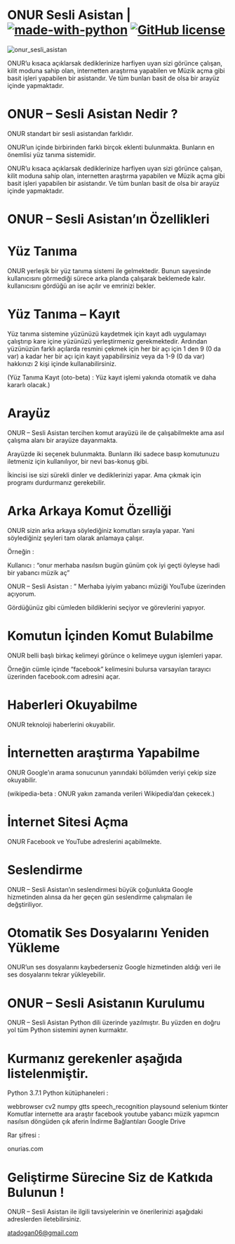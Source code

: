 # ONUR Sesli Asistan | [![made-with-python](https://img.shields.io/badge/Made%20with-Python-1f425f.svg)](https://www.python.org/) [![GitHub license](https://img.shields.io/github/license/Naereen/StrapDown.js.svg)](https://github.com/onuratakan/ONUR-Sesli-Asistan/blob/master/LICENSE)
![onur_sesli_asistan](https://repository-images.githubusercontent.com/247665179/a1975680-59b3-11eb-82d2-9d28e68edab2)

ONUR’u kısaca açıklarsak dediklerinize harfiyen uyan sizi görünce çalışan, kilit moduna sahip olan, internetten araştırma yapabilen ve Müzik açma gibi basit işleri yapabilen bir asistandır. Ve tüm bunları basit de olsa bir arayüz içinde yapmaktadır.

# ONUR – Sesli Asistan Nedir ?

ONUR standart bir sesli asistandan farklıdır.

ONUR’un içinde birbirinden farklı birçok eklenti bulunmakta. Bunların en önemlisi yüz tanıma sistemidir.

ONUR’u kısaca açıklarsak dediklerinize harfiyen uyan sizi görünce çalışan, kilit moduna sahip olan, internetten araştırma yapabilen ve Müzik açma gibi basit işleri yapabilen bir asistandır. Ve tüm bunları basit de olsa bir arayüz içinde yapmaktadır.

# ONUR – Sesli Asistan’ın Özellikleri

# Yüz Tanıma
ONUR yerleşik bir yüz tanıma sistemi ile gelmektedir. Bunun sayesinde kullanıcısını görmediği sürece arka planda çalışarak beklemede kalır. kullanıcısını gördüğü an ise açılır ve emrinizi bekler.

# Yüz Tanıma – Kayıt
Yüz tanıma sistemine yüzünüzü kaydetmek için kayıt adlı uygulamayı çalıştırıp kare içine yüzünüzü yerleştirmeniz gerekmektedir. Ardından yüzünüzün farklı açılarda resmini çekmek için her bir açı için 1 den 9 (0 da var) a kadar her bir açı için kayıt yapabilirsiniz veya da 1-9 (0 da var) hakkınızı 2 kişi içinde kullanabilirsiniz.



 

(Yüz Tanıma Kayıt (oto-beta) : Yüz kayıt işlemi yakında otomatik ve daha kararlı olacak.)

# Arayüz
ONUR – Sesli Asistan tercihen komut arayüzü ile de çalışabilmekte ama asıl çalışma alanı bir arayüze dayanmakta.

Arayüzde iki seçenek bulunmakta. Bunların ilki sadece basıp komutunuzu iletmeniz için kullanılıyor, bir nevi bas-konuş gibi.


 
İkincisi ise sizi sürekli dinler ve dediklerinizi yapar. Ama çıkmak için programı durdurmanız gerekebilir.



 
# Arka Arkaya Komut Özelliği
ONUR sizin arka arkaya söylediğiniz komutları sırayla yapar. Yani söylediğiniz şeyleri tam olarak anlamaya çalışır.

Örneğin :

Kullanıcı : “onur merhaba nasılsın bugün günüm çok iyi geçti öyleyse hadi bir yabancı müzik aç”

ONUR – Sesli Asistan : ” Merhaba iyiyim yabancı müziği YouTube üzerinden açıyorum.


 
Gördüğünüz gibi cümleden bildiklerini seçiyor ve görevlerini yapıyor.

# Komutun İçinden Komut Bulabilme
ONUR belli başlı birkaç kelimeyi görünce o kelimeye uygun işlemleri yapar.

Örneğin cümle içinde “facebook” kelimesini bulursa varsayılan tarayıcı üzerinden facebook.com adresini açar.

# Haberleri Okuyabilme
ONUR teknoloji haberlerini okuyabilir.

# İnternetten araştırma Yapabilme
ONUR Google’ın arama sonucunun yanındaki bölümden veriyi çekip size okuyabilir.

(wikipedia-beta : ONUR yakın zamanda verileri Wikipedia’dan çekecek.)

# İnternet Sitesi Açma
ONUR Facebook ve YouTube adreslerini açabilmekte.

# Seslendirme
ONUR – Sesli Asistan’ın seslendirmesi büyük çoğunlukta Google hizmetinden alınsa da her geçen gün seslendirme çalışmaları ile değştiriliyor.

# Otomatik Ses Dosyalarını Yeniden Yükleme
ONUR’un ses dosyalarını kaybederseniz Google hizmetinden aldığı veri ile ses dosyalarını tekrar yükleyebilir.

# ONUR – Sesli Asistanın Kurulumu
ONUR – Sesli Asistan Python dili üzerinde yazılmıştır. Bu yüzden en doğru yol tüm Python sistemini aynen kurmaktır.

# Kurmanız gerekenler aşağıda listelenmiştir.

Python 3.7.1
Python kütüphaneleri :

webbrowser
cv2
numpy
gtts
speech_recognition
playsound
selenium
tkinter
Komutlar
internette ara
araştır
facebook
youtube
yabancı müzik
yapımcın
nasılsın
döngüden çık
aferin
İndirme Bağlantıları
Google Drive

Rar şifresi :

onurias.com

# Geliştirme Sürecine Siz de Katkıda Bulunun !
ONUR – Sesli Asistan ile ilgili tavsiyelerinin ve önerilerinizi aşağıdaki adreslerden iletebilirsiniz.

atadogan06@gmail.com
